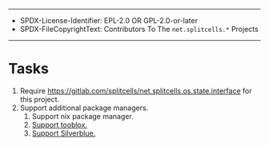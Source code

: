 ----
* SPDX-License-Identifier: EPL-2.0 OR GPL-2.0-or-later
* SPDX-FileCopyrightText: Contributors To The `net.splitcells.*` Projects
----
# Tasks
1. Require https://gitlab.com/splitcells/net.splitcells.os.state.interface for this 
   project.
1. Support additional package managers.
   1. Support nix package manager.
   1. [Support tooblox.](https://github.com/debarshiray/toolbox)
   1. [Support Silverblue.](https://fedoramagazine.org/what-is-silverblue/)